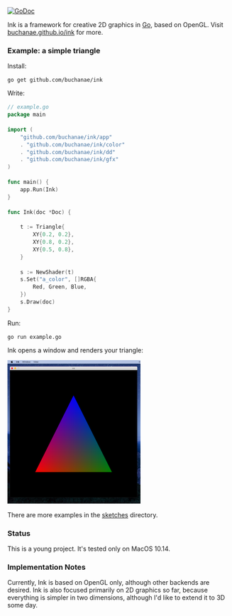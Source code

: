 <a href="https://godoc.org/github.com/buchanae/ink"><img src="https://godoc.org/github.com/buchanae/ink?status.svg" alt="GoDoc"></a>

Ink is a framework for creative 2D graphics in [Go](https://golang.org), based on OpenGL. Visit [buchanae.github.io/ink](https://buchanae.github.io/ink/) for more.

### Example: a simple triangle
Install:
```
go get github.com/buchanae/ink
```

Write:
```go
// example.go
package main

import (
	"github.com/buchanae/ink/app"
	. "github.com/buchanae/ink/color"
	. "github.com/buchanae/ink/dd"
	. "github.com/buchanae/ink/gfx"
)

func main() {
	app.Run(Ink)
}

func Ink(doc *Doc) {

	t := Triangle{
		XY{0.2, 0.2},
		XY{0.8, 0.2},
		XY{0.5, 0.8},
	}

	s := NewShader(t)
	s.Set("a_color", []RGBA{
		Red, Green, Blue,
	})
	s.Draw(doc)
}
```

Run:
```
go run example.go
```

Ink opens a window and renders your triangle:

![Triangle example](./_static/ink_example.png)

There are more examples in the [sketches](./sketches) directory.

### Status

This is a young project. It's tested only on MacOS 10.14.

### Implementation Notes

Currently, Ink is based on OpenGL only, although other backends are desired. Ink is also focused primarily on 2D graphics so far, because everything is simpler in two dimensions, although I'd like to extend it to 3D some day.
